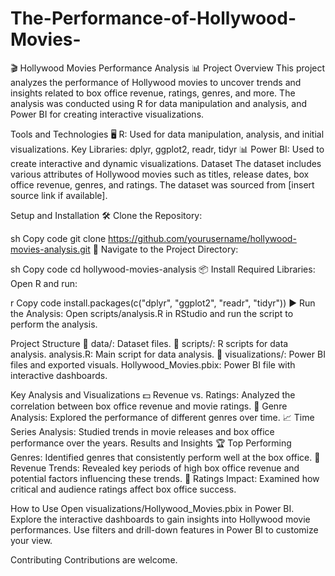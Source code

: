 # The-Performance-of-Hollywood-Movies-
🎬 Hollywood Movies Performance Analysis 📊
Project Overview
This project analyzes the performance of Hollywood movies to uncover trends and insights related to box office revenue, ratings, genres, and more. The analysis was conducted using R for data manipulation and analysis, and Power BI for creating interactive visualizations.

Tools and Technologies
🖥️ R: Used for data manipulation, analysis, and initial visualizations.
Key Libraries: dplyr, ggplot2, readr, tidyr
📊 Power BI: Used to create interactive and dynamic visualizations.
Dataset
The dataset includes various attributes of Hollywood movies such as titles, release dates, box office revenue, genres, and ratings. The dataset was sourced from [insert source link if available].

Setup and Installation
🛠️ Clone the Repository:

sh
Copy code
git clone https://github.com/yourusername/hollywood-movies-analysis.git
📂 Navigate to the Project Directory:

sh
Copy code
cd hollywood-movies-analysis
📦 Install Required Libraries:
Open R and run:

r
Copy code
install.packages(c("dplyr", "ggplot2", "readr", "tidyr"))
▶️ Run the Analysis:
Open scripts/analysis.R in RStudio and run the script to perform the analysis.

Project Structure
📁 data/: Dataset files.
📁 scripts/: R scripts for data analysis.
analysis.R: Main script for data analysis.
📁 visualizations/: Power BI files and exported visuals.
Hollywood_Movies.pbix: Power BI file with interactive dashboards.

Key Analysis and Visualizations
💵 Revenue vs. Ratings: Analyzed the correlation between box office revenue and movie ratings.
🎥 Genre Analysis: Explored the performance of different genres over time.
📈 Time Series Analysis: Studied trends in movie releases and box office performance over the years.
Results and Insights
🏆 Top Performing Genres: Identified genres that consistently perform well at the box office.
📅 Revenue Trends: Revealed key periods of high box office revenue and potential factors influencing these trends.
🌟 Ratings Impact: Examined how critical and audience ratings affect box office success.

How to Use
Open visualizations/Hollywood_Movies.pbix in Power BI.
Explore the interactive dashboards to gain insights into Hollywood movie performances.
Use filters and drill-down features in Power BI to customize your view.

Contributing
Contributions are welcome.
